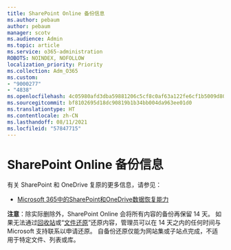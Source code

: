 ```yaml
---
title: SharePoint Online 备份信息
ms.author: pebaum
author: pebaum
manager: scotv
ms.audience: Admin
ms.topic: article
ms.service: o365-administration
ROBOTS: NOINDEX, NOFOLLOW
localization_priority: Priority
ms.collection: Adm_O365
ms.custom:
- "9000277"
- "4838"
ms.openlocfilehash: 4c05980afd3dba59881206c5cf8c0af63a122fe6cf1b5009d8065011332da2d0
ms.sourcegitcommit: bf8102695d18dc90819b1b34bb004da963ee01d0
ms.translationtype: HT
ms.contentlocale: zh-CN
ms.lasthandoff: 08/11/2021
ms.locfileid: "57847715"
---
```

# <a name="sharepoint-online-backup-information"></a>SharePoint Online 备份信息

有关 SharePoint 和 OneDrive 复原的更多信息，请参见：

- [Microsoft 365中的SharePoint和OneDrive数据恢复能力](/compliance/assurance/assurance-sharepoint-onedrive-data-resiliency)

**注意**：除实际删除外，SharePoint Online 会将所有内容的备份再保留 14 天。 如果无法通过[回收站](https://support.microsoft.com/office/restore-deleted-items-from-the-site-collection-recycle-bin-5fa924ee-16d7-487b-9a0a-021b9062d14b)或“[文件还原](https://support.microsoft.com/office/restore-your-onedrive-fa231298-759d-41cf-bcd0-25ac53eb8a15)”还原内容，管理员可以在 14 天之内的任何时间与 Microsoft 支持联系以申请还原。 自备份还原仅能为网站集或子站点完成，不适用于特定文件、列表或库。
